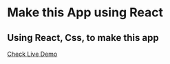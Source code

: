 # Make this App using React

<h2>Using React, Css, to make this app</h2>
 <a href="https://65a617508496dc80969de855--strong-tarsier-d66ec1.netlify.app/">Check Live Demo </a>



